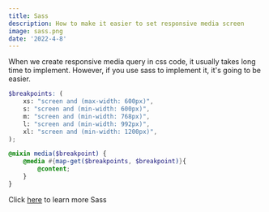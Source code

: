 ```yaml
---
title: Sass
description: How to make it easier to set responsive media screen
image: sass.png
date: '2022-4-8'
---
```


When we create responsive media query in css code, it usually takes long time to implement. However, if you use sass to implement it, it's going to be easier.

```scss
$breakpoints: (
    xs: "screen and (max-width: 600px)",
    s: "screen and (min-width: 600px)",
    m: "screen and (min-width: 768px)",
    l: "screen and (min-width: 992px)",
    xl: "screen and (min-width: 1200px)",
);

@mixin media($breakpoint) {
    @media #{map-get($breakpoints, $breakpoint)}{
        @content;
    }
}
```

Click [here]('https://sass-lang.com/documentation/cli/dart-sass') to learn more Sass